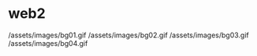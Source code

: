 # web2
/assets/images/bg01.gif
/assets/images/bg02.gif
/assets/images/bg03.gif
/assets/images/bg04.gif
